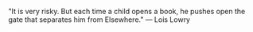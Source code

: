 "It is very risky. But each time a child opens a book, he pushes open the gate that separates him from Elsewhere."
― Lois Lowry
